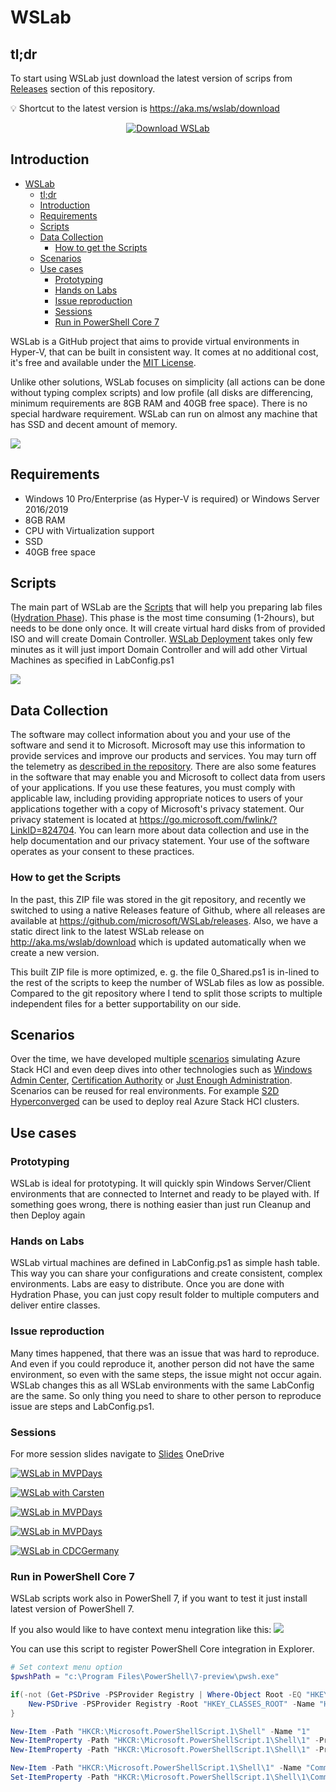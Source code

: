 # WSLab

## tl;dr

To start using WSLab just download the latest version of scrips from [Releases](https://github.com/microsoft/WSLab/releases) section of this repository.

💡 Shortcut to the latest version is https://aka.ms/wslab/download

<p align="center">
<a href="https://aka.ms/wslab/download"><img src="https://img.shields.io/static/v1?label=&message=Download+WSLab&color=blue&style=for-the-badge" title="Download WSLab scripts" alt="Download WSLab"></a>
</p>

## Introduction

<!-- TOC -->

- [WSLab](#wslab)
    - [tl;dr](#tldr)
    - [Introduction](#introduction)
    - [Requirements](#requirements)
    - [Scripts](#scripts)
    - [Data Collection](#data-collection)
        - [How to get the Scripts](#how-to-get-the-scripts)
    - [Scenarios](#scenarios)
    - [Use cases](#use-cases)
        - [Prototyping](#prototyping)
        - [Hands on Labs](#hands-on-labs)
        - [Issue reproduction](#issue-reproduction)
        - [Sessions](#sessions)
        - [Run in PowerShell Core 7](#run-in-powershell-core-7)

<!-- /TOC -->

WSLab is a GitHub project that aims to provide virtual environments in Hyper-V, that can be built in consistent way. It comes at no additional cost, it's free and available under the [MIT License](License).

Unlike other solutions, WSLab focuses on simplicity (all actions can be done without typing complex scripts) and low profile (all disks are differencing, minimum requirements are 8GB RAM and 40GB free space). There is no special hardware requirement. WSLab can run on almost any machine that has SSD and decent amount of memory.

![](Docs/media/Hyper-V_Manager01.png)

## Requirements

* Windows 10 Pro/Enterprise (as Hyper-V is required) or Windows Server 2016/2019
* 8GB RAM
* CPU with Virtualization support
* SSD
* 40GB free space

## Scripts

The main part of WSLab are the [Scripts](https://aka.ms/wslabzip) that will help you preparing lab files ([Hydration Phase](Docs/wslab-hydration.md)). This phase is the most time consuming (1-2hours), but needs to be done only once. It will create virtual hard disks from of provided ISO and will create Domain Controller. [WSLab Deployment](Docs/wslab-deployment.md) takes only few minutes as it will just import Domain Controller and will add other Virtual Machines as specified in LabConfig.ps1

![](Docs/media/Explorer01.png)

## Data Collection

The software may collect information about you and your use of the software and send it to Microsoft. Microsoft may use this information to provide services and improve our products and services. You may turn off the telemetry as [described in the repository](http://aka.ms/wslab/telemetry). There are also some features in the software that may enable you and Microsoft to collect data from users of your applications. If you use these features, you must comply with applicable law, including providing appropriate notices to users of your applications together with a copy of Microsoft's privacy statement. Our privacy statement is located at https://go.microsoft.com/fwlink/?LinkID=824704. You can learn more about data collection and use in the help documentation and our privacy statement. Your use of the software operates as your consent to these practices.

### How to get the Scripts

In the past, this ZIP file was stored in the git repository, and recently we switched to using a native Releases feature of Github, where all releases are available at https://github.com/microsoft/WSLab/releases. Also, we have a static direct link to the latest WSLab release on http://aka.ms/wslab/download which is updated automatically when we create a new version.

This built ZIP file is more optimized, e. g. the file 0_Shared.ps1 is in-lined to the rest of the scripts to keep the number of WSLab files as low as possible. Compared to the git repository where I tend to split those scripts to multiple independent files for a better supportability on our side.

## Scenarios

Over the time, we have developed multiple [scenarios](Scenarios/) simulating Azure Stack HCI and even deep dives into other technologies such as [Windows Admin Center](Scenarios/Windows%20Admin%20Center%20and%20Enterprise%20CA), [Certification Authority](Scenarios/Certification%20Authority) or [Just Enough Administration](Scenarios/BitLocker%20with%20JEA). Scenarios can be reused for real environments. For example [S2D Hyperconverged](Scenarios/S2D%20Hyperconverged) can be used to deploy real Azure Stack HCI clusters.

## Use cases

### Prototyping

WSLab is ideal for prototyping. It will quickly spin Windows Server/Client environments that are connected to Internet and ready to be played with. If something goes wrong, there is nothing easier than just run Cleanup and then Deploy again

### Hands on Labs

WSLab virtual machines are defined in LabConfig.ps1 as simple hash table. This way you can share your configurations and create consistent, complex environments. Labs are easy to distribute. Once you are done with Hydration Phase, you can just copy result folder to multiple computers and deliver entire classes.

### Issue reproduction

Many times happened, that there was an issue that was hard to reproduce. And even if you could reproduce it, another person did not have the same environment, so even with the same steps, the issue might not occur again. WSLab changes this as all WSLab environments with the same LabConfig are the same. So only thing you need to share to other person to reproduce issue are steps and LabConfig.ps1.

### Sessions

For more session slides navigate to [Slides](https://1drv.ms/u/s!AjTsLJdE37DwtrsnIehxKx7N7XgoBg?e=r1sszn) OneDrive

[![WSLab in MVPDays](/Docs/media/Deploying_AzSHCI_with_MDT.png)](https://youtu.be/Vipbhkv9wyM)

[![WSLab with Carsten](/Docs/media/Create_great_demo_environments.png)](https://youtu.be/f3EH2NOM2Eg)

[![WSLab in MVPDays](/Docs/media/Monitoring_Azure_Stack_HCI_with_Grafana_thumb.png)](https://youtu.be/0K53z4LMT4U)

[![WSLab in MVPDays](/Docs/media/S2DSimulations_presentation_thumb.png)](https://youtu.be/u7d6Go8weBc)

[![WSLab in CDCGermany](/Docs/media/WSLab_Datacenter_Simulation_presentation_thumb.png)](https://youtu.be/5IX9OLEk50Q)

### Run in PowerShell Core 7
WSLab scripts work also in PowerShell 7, if you want to test it just install latest version of PowerShell 7.

If you also would like to have context menu integration like this:
![](Docs/media/Explorer02pwsh.png) 

You can use this script to register PowerShell Core integration in Explorer.

```powershell
# Set context menu option
$pwshPath = "c:\Program Files\PowerShell\7-preview\pwsh.exe"

if(-not (Get-PSDrive -PSProvider Registry | Where-Object Root -EQ "HKEY_CLASSES_ROOT")) {
    New-PSDrive -PSProvider Registry -Root "HKEY_CLASSES_ROOT" -Name "HKCR"
}

New-Item -Path "HKCR:\Microsoft.PowerShellScript.1\Shell" -Name "1"
New-ItemProperty -Path "HKCR:\Microsoft.PowerShellScript.1\Shell\1" -PropertyType String -Name "MUIVerb" -Value "Run with PowerShell &Core"
New-ItemProperty -Path "HKCR:\Microsoft.PowerShellScript.1\Shell\1" -PropertyType String -Name "Icon" -Value $pwshPath

New-Item -Path "HKCR:\Microsoft.PowerShellScript.1\Shell\1" -Name "Command"
Set-ItemProperty -Path "HKCR:\Microsoft.PowerShellScript.1\Shell\1\Command" -Name "(Default)" -Value ('"{0}" "-Command" "if((Get-ExecutionPolicy ) -ne ''AllSigned'') {{ Set-ExecutionPolicy -Scope Process Bypass }}; & ''%1''"' -f $pwshPath)

```
